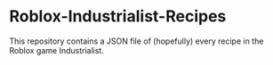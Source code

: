 # Roblox-Industrialist-Recipes
This repository contains a JSON file of (hopefully) every recipe in the Roblox game Industrialist.
